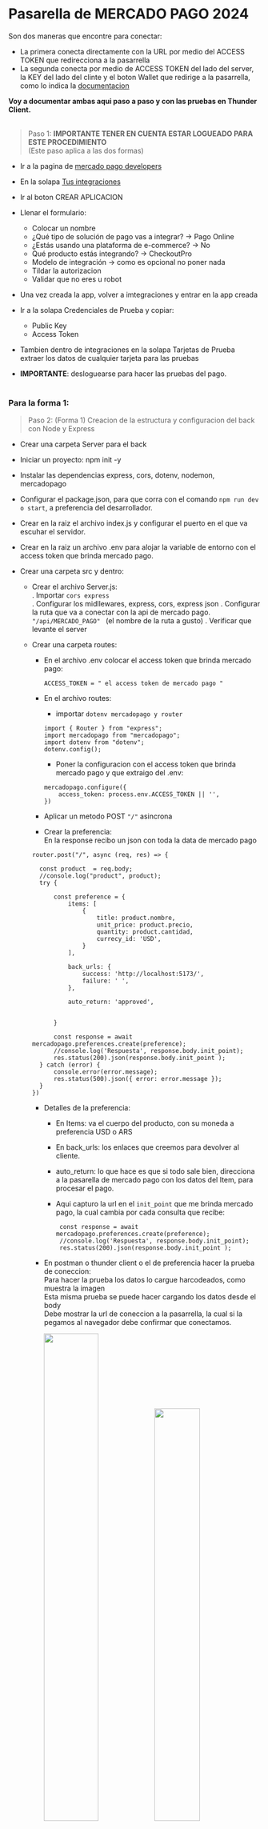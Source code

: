 Pasarella de MERCADO PAGO 2024
====
Son dos maneras que encontre para conectar:

  * La primera conecta directamente con la URL por medio del ACCESS TOKEN que redirecciona a la pasarrella
  * La segunda conecta por medio de ACCESS TOKEN del lado del server, la KEY del lado del clinte y el boton
   Wallet que redirige a la pasarrella, como lo indica la [documentacion](https://www.mercadopago.com.ar/developers/es/docs/checkout-pro/integrate-checkout-pro/web)

**Voy a documentar ambas aqui paso a paso y con las pruebas en Thunder Client.**<br><br>

> Paso 1: **IMPORTANTE TENER EN CUENTA ESTAR LOGUEADO PARA ESTE PROCEDIMIENTO** 
<br>(Este paso aplica a las dos formas)
  * Ir a la pagina de [mercado pago developers](https://www.mercadopago.com.ar/developers/es)
  * En la solapa [Tus integraciones](https://www.mercadopago.com.ar/developers/panel/app)
  * Ir al boton CREAR APLICACION
  * Llenar el formulario:
  
      * Colocar un nombre
      * ¿Qué tipo de solución de pago vas a integrar? -> Pago Online
      * ¿Estás usando una plataforma de e-commerce? -> No
      * Qué producto estás integrando? -> CheckoutPro
      * Modelo de integración -> como es opcional no poner nada
      * Tildar la autorizacion
      * Validar que no eres u robot
   
 * Una vez creada la app, volver a imtegraciones y entrar en la app creada
 * Ir a la solapa Credenciales de Prueba y copiar:

   * Public Key
   * Access Token

 * Tambien dentro de integraciones en la solapa Tarjetas de Prueba extraer los datos de cualquier tarjeta para las pruebas
 * **IMPORTANTE**: desloguearse para hacer las pruebas del pago.<br><br>

### Para la forma 1:

> Paso 2: (Forma 1) Creacion de la estructura y configuracion del back con Node y Express

  * Crear una carpeta Server para el back 
  * Iniciar un proyecto: npm init -y
  * Instalar las dependencias express, cors, dotenv, nodemon, mercadopago
  * Configurar el package.json, para que corra con el comando `npm run dev o start`, a preferencia del desarrollador.
  * Crear en la raiz el archivo index.js y configurar el puerto en el que va escuhar el servidor.
  * Crear en la raiz un archivo .env para alojar la variable de entorno con el access token que brinda mercado pago.
  * Crear una carpeta src y dentro:

      * Crear el archivo Server.js:<br>
        . Importar `cors express`<br>
        . Configurar los midllewares, express, cors, express json
        . Configurar la ruta que va a conectar con la api de mercado pago.
        `"/api/MERCADO_PAGO" ` (el nombre de la ruta a gusto)
        . Verificar que levante el server

      * Crear una carpeta routes:<br>
        - En el archivo .env colocar el access token que brinda mercado pago:<br>
          ```
          ACCESS_TOKEN = " el access token de mercado pago "
          ```
        - En el archivo routes: <br>
          - importar `dotenv mercadopago y router`<br>
          ```
          import { Router } from "express";
          import mercadopago from "mercadopago";
          import dotenv from "dotenv";
          dotenv.config();
          ```
          - Poner la configuracion con el access token que brinda mercado pago y que extraigo del .env:
          ```
          mercadopago.configure({
              access_token: process.env.ACCESS_TOKEN || '',
          })
          ```

        - Aplicar un metodo POST `"/"` asincrona
        - Crear la preferencia:<br>
          En la response recibo un json con toda la data de mercado pago
        ```
        router.post("/", async (req, res) => {
      
          const product  = req.body;
          //console.log("product", product);
          try {
              
              const preference = {
                  items: [
                      {
                          title: product.nombre, 
                          unit_price: product.precio,
                          quantity: product.cantidad,
                          currecy_id: 'USD',
                      }
                  ],
      
                  back_urls: {
                      success: 'http://localhost:5173/',
                      failure: ' ',
                  },
      
                  auto_return: 'approved',
                  
                  
              }
      
              const response = await mercadopago.preferences.create(preference);
              //console.log('Respuesta', response.body.init_point);
              res.status(200).json(response.body.init_point );
          } catch (error) {
              console.error(error.message);
              res.status(500).json({ error: error.message });
          }
        })
        ```
        - Detalles de la preferencia:
          
            * En Items: va el cuerpo del producto, con su moneda a preferencia USD o ARS
            * En back_urls: los enlaces que creemos para devolver al cliente.
            * auto_return: lo que hace es que si todo sale bien, direcciona a la pasarella de mercado pago
               con los datos del Item, para procesar el pago.
   
            * Aqui capturo la url en el `init_point` que me brinda mercado pago, la cual cambia por cada consulta que recibe:
              ```
               const response = await mercadopago.preferences.create(preference);
               //console.log('Respuesta', response.body.init_point);
               res.status(200).json(response.body.init_point );
              ```
        - En postman o thunder client o el de preferencia hacer la prueba de coneccion:<br>
          Para hacer la prueba los datos lo cargue harcodeados, como muestra la imagen<br>
          Esta misma prueba se puede hacer cargando los datos desde el body<br>
          Debe mostrar la url de coneccion a la pasarrella, la cual si la pegamos al navegador debe confirmar que conectamos.
          
         
          <img src='/Img/prueba-post.png' style="width: 50%; height: auto;">
          <img src='/Img/prueba-pago.png' style="width: 46%; height: auto;">

        > Paso 3: (Forma 1) Creacion de la estructura y configuracion del Front con React Vite

          * Iniciar un proyecto vite:

              * `npm create vite@latest`
              * ` npm i` para intalacion de la carpeta node modules
              * Corro el proyecto con `npm run dev`
              * Intalar axios para las peticiones al back
              * En la raiz cree un json con 3 productos en la raiz del proyecto para simular la ecommerce:
                ```
                 [
                   {
                     "imagen": "https://via.placeholder.com/150",
                     "nombre": "Producto 1",
                     "precio": 20,
                     "cantidad": 1
                   },
                   {
                     "imagen": "https://via.placeholder.com/150",
                     "nombre": "Producto 2",
                     "precio": 30,
                     "cantidad": 1
                   },
                   {
                     "imagen": "https://via.placeholder.com/150",
                     "nombre": "Producto 3",
                     "precio": 25,
                     "cantidad": 1
                   }
                 ]
                ```
              * Dentro de la carpeta src crear un componente
              * En el componente:

                  * Importo axios
                  * Importo el json
                  * En un handle donde conecto con el back a la api de mercado pago:
                     ```
                      const response = await axios.post("http://localhost:3000/api/Mercado_Pago", products)
                      
                       //redirecciona a la pasarella de pago
                       window.location.href = response.data
                      }
                    ```       
              * Retorno las card con el boton que dirije a la pasarella para realizar el pago:
                 ```
                   return (
                    <div className="containerSuperior">
                        {
                            products.map((prod) => (
                                <div className="containerProducts" key={prod.id}>
                                    <img src={prod.imagen} alt={prod.nombre} />
                                    <h2>{prod.nombre}</h2>
                                    <p>${prod.precio}</p>
                
                                    <button onClick={() => handleBuy(prod)}>Comprar</button>
                                </div>
                            ))
                        }
                    </div>
                  )
                 ```
             * Al levantar el server de React visualizo la ecomerce de simulacion:
       
               <img src="/Img/simulador-front.png" style="width: 70%; height: auto;">
           
             * Al precionar el boton comprar direcciona a la pasarella y en la consola del navegador
               <br>se puede ver la url que brinda mercado pago :
           
              
               <img src="/Img/prueba-front.png" style="width: 70%; height: auto;">

      
> Paso 4: Hacer las pruebas de pago

  * Presionar pagar con tarjeta y llenar los campos con los datos de la tarjeta de prueba

     <img src="/Img/form1.png" style="width: 70%; height: auto;"> 
   
  * Llenar el campo DNI con cualquier numero falso:
      
     <img src="/Img/form2.png" style="width: 70%; height: auto;"> 

  * Elejir una cuota:

     <img src="/Img/form3.png" style="width: 70%; height: auto;"> 
     
  * Completar el campo email:

     <img src="/Img/form4.png" style="width: 70%; height: auto;"> 
     
  * Brinda el mensaje exitoso del pago y redirecciona nuevamento a la ecomerce:

     <img src="/Img/form5.png" style="width: 70%; height: auto;"> 


---------------------------------------------------------------------------------------------------------------------<br>
Para la forma 2:
  * Crear una carpeta Server para el back 
  * Iniciar un proyecto: npm init -y
  * Instalar las dependencias express, cors, dotenv, nodemon, mercadopago
  * Configurar el package.json, para que corra con el comando `npm run dev o start`, a preferencia del desarrollador.
  * Crear en la raiz un archivo .env para alojar la variable de entorno con el access token que brinda mercado pago.
  ```
    ACCESS_TOKEN = " el access token de mercado pago "
  ```
    
  * Crear en la raiz el archivo server.js:
     
        - Realizar las importaciones incluida la de mercado pago tal cual la [documentacion]()
        ```
         import express from 'express'
         import cors from 'cors'
         import dotenv from 'dotenv'
         import { MercadoPagoConfig, Preference } from 'mercadopago';
        ```
    
        - Configurar los midllewares, express, cors, express json.
        ```
         dotenv.config()
         const app = express()
         app.use(express.json())
         app.use(cors())
        ```

        - Configurar mercado pago tal cual la documentacion, con la variable proveniente del .env:
        ```
         const client = new MercadoPagoConfig(
         	{ accessToken: process.env.ACCESS_TOKEN || ' ' }
         );
        ```
    
        - Configurar el puerto para el servidor.
        - Verificar que al ejecutar `npm run dev` levante el servidor en el puerto configurado con exito.

    
        - En el archivo .env colocar el access token que brinda mercado pago:<br>
          ```
          ACCESS_TOKEN = " el access token de mercado pago "
          ```
        - En el archivo routes: <br>
          - importar `dotenv mercadopago y router`<br>
          ```
          import { Router } from "express";
          import mercadopago from "mercadopago";
          import dotenv from "dotenv";
          dotenv.config();
          ```
          - Poner la configuracion con el access token que brinda mercado pago y que extraigo del .env:
          ```
          mercadopago.configure({
              access_token: process.env.ACCESS_TOKEN || '',
          })
          ```

        - Aplicar un metodo POST `"/"` asincrona
        - Crear la preferencia:<br>
        ```
          app.post("/api/create_preference", async (req, res) => {
          
          	
          	try {
          		const body = {
          			items: [
          				{
          					title: req.body.title,
          					unit_price: Number(req.body.price),
          					quantity: Number(req.body.quantity),
          					currency_id: "ARS"
          				}
          			],
          			back_urls: {
          				"success": "http://localhost:5173/",
          				"failure": "",
          				"pending": ""
          			},
          			auto_return: "approved",
          		};
    
          		const preference = await new Preference(client)
          		.create({body})
          		//console.log('preference', preference)
          		res.status(200).json({ id: preference.id});

          	} catch (error) {
          		console.error('Error al crear la preferencia', error);
          		res.status(500).json({ error: error });
          	}
          });
        ```
        - Detalles de la preferencia:
          
            * En Items: va el cuerpo del producto, con su moneda a preferencia USD o ARS
            * En back_urls: los enlaces que creemos para devolver al cliente.
            * auto_return: lo que hace es que si todo sale bien, direcciona a la pasarella de mercado pago
               con los datos del Item, para procesar el pago.

            * Aqui capturo el ID de la preferencia que me brinda mercado libre, la cual cambia por cada consulta:
            ```
              		const preference = await new Preference(client)
              		.create({body})
              		//console.log('preference', preference)
              		res.status(200).json({ id: preference.id});
            ```


     

    
     

